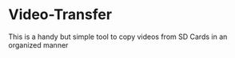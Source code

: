 # Video-Transfer
This is a handy but simple tool to copy videos from SD Cards in an organized manner
